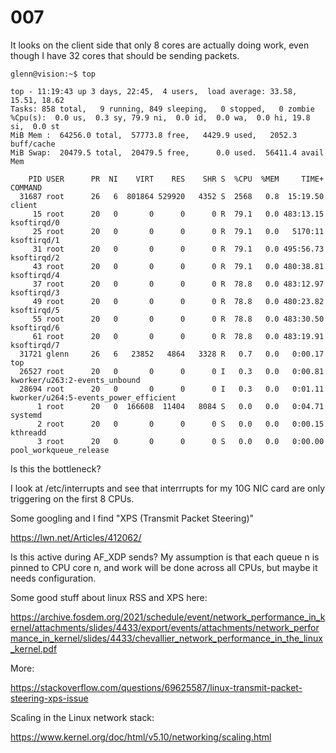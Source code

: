 # 007

It looks on the client side that only 8 cores are actually doing work, even though I have 32 cores that should be sending packets. 

```
glenn@vision:~$ top

top - 11:19:43 up 3 days, 22:45,  4 users,  load average: 33.58, 15.51, 18.62
Tasks: 858 total,   9 running, 849 sleeping,   0 stopped,   0 zombie
%Cpu(s):  0.0 us,  0.3 sy, 79.9 ni,  0.0 id,  0.0 wa,  0.0 hi, 19.8 si,  0.0 st
MiB Mem :  64256.0 total,  57773.8 free,   4429.9 used,   2052.3 buff/cache
MiB Swap:  20479.5 total,  20479.5 free,      0.0 used.  56411.4 avail Mem

    PID USER      PR  NI    VIRT    RES    SHR S  %CPU  %MEM     TIME+ COMMAND
  31687 root      26   6  801864 529920   4352 S  2568   0.8  15:19.50 client
     15 root      20   0       0      0      0 R  79.1   0.0 483:13.15 ksoftirqd/0
     25 root      20   0       0      0      0 R  79.1   0.0   5170:11 ksoftirqd/1
     31 root      20   0       0      0      0 R  79.1   0.0 495:56.73 ksoftirqd/2
     43 root      20   0       0      0      0 R  79.1   0.0 480:38.81 ksoftirqd/4
     37 root      20   0       0      0      0 R  78.8   0.0 483:12.97 ksoftirqd/3
     49 root      20   0       0      0      0 R  78.8   0.0 480:23.82 ksoftirqd/5
     55 root      20   0       0      0      0 R  78.8   0.0 483:30.50 ksoftirqd/6
     61 root      20   0       0      0      0 R  78.8   0.0 483:19.91 ksoftirqd/7
  31721 glenn     26   6   23852   4864   3328 R   0.7   0.0   0:00.17 top
  26527 root      20   0       0      0      0 I   0.3   0.0   0:00.81 kworker/u263:2-events_unbound
  28694 root      20   0       0      0      0 I   0.3   0.0   0:01.11 kworker/u264:5-events_power_efficient
      1 root      20   0  166608  11404   8084 S   0.0   0.0   0:04.71 systemd
      2 root      20   0       0      0      0 S   0.0   0.0   0:00.15 kthreadd
      3 root      20   0       0      0      0 S   0.0   0.0   0:00.00 pool_workqueue_release
```

Is this the bottleneck?

I look at /etc/interrupts and see that interrrupts for my 10G NIC card are only triggering on the first 8 CPUs.

Some googling and I find "XPS (Transmit Packet Steering)"

https://lwn.net/Articles/412062/

Is this active during AF_XDP sends? My assumption is that each queue n is pinned to CPU core n, and work will be done across all CPUs, but maybe it needs configuration.

Some good stuff about linux RSS and XPS here:

https://archive.fosdem.org/2021/schedule/event/network_performance_in_kernel/attachments/slides/4433/export/events/attachments/network_performance_in_kernel/slides/4433/chevallier_network_performance_in_the_linux_kernel.pdf

More:

https://stackoverflow.com/questions/69625587/linux-transmit-packet-steering-xps-issue

Scaling in the Linux network stack:

https://www.kernel.org/doc/html/v5.10/networking/scaling.html
